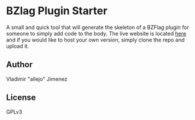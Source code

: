 BZlag Plugin Starter
===================

A small and quick tool that will generate the skeleton of a BZFlag plugin for someone to simply add code to the body. The live website is located [here](http://allejo.me/misc/bzflag-plugin-starter/) and if you would like to host your own version, simply clone the repo and upload it.

## Author

Vladimir "allejo" Jimenez

## License
GPLv3
